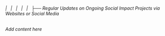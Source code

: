 ###### |   |   |   |   |   ├── Regular Updates on Ongoing Social Impact Projects via Websites or Social Media

*Add content here*